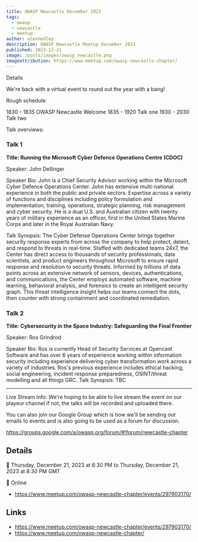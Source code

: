 ```yaml
---
title: OWASP Newcastle December 2023
tags:
  - owasp
  - newcastle
  - meetup
author: alexhedley
description: OWASP Newcastle Meetup December 2023
published: 2023-12-21
image: /posts/images/owasp_newcastle.png
imageattribution: https://www.meetup.com/owasp-newcastle-chapter/
---
```


<!-- OWASP Newcastle December 2023 -->

Details

We're back with a virtual event to round out the year with a bang!

Rough schedule:

1830 - 1835 OWASP Newcastle Welcome
1835 - 1920 Talk one
1930 - 2030 Talk two

Talk overviews:

### Talk 1

**Title: Running the Microsoft Cyber Defence Operations Centre (CDOC)**

Speaker: John Dellinger

Speaker Bio: John is a Chief Security Advisor working within the Microsoft Cyber Defence Operations Center. John has extensive multi-national experience in both the public and private sectors. Expertise across a variety of functions and disciplines including policy formulation and implementation, training, operations, strategic planning, risk management and cyber security.
He is a dual U.S. and Australian citizen with twenty years of military experience as an officer, first in the United States Marine Corps and later in the Royal Australian Navy.

Talk Synopsis: The Cyber Defense Operations Center brings together security response experts from across the company to help protect, detect, and respond to threats in real-time. Staffed with dedicated teams 24x7, the Center has direct access to thousands of security professionals, data scientists, and product engineers throughout Microsoft to ensure rapid response and resolution to security threats.
Informed by trillions of data points across an extensive network of sensors, devices, authentications, and communications, the Center employs automated software, machine learning, behavioral analysis, and forensics to create an intelligent security graph. This threat intelligence insight helps our teams connect the dots, then counter with strong containment and coordinated remediation.

### Talk 2

**Title: Cybersecurity in the Space Industry: Safeguarding the Final Frontier**

Speaker: Ros Grindrod

Speaker Bio: Ros is currently Head of Security Services at Opencast Software and has over 6 years of experience working within information security including experience delivering cyber transformation work across a variety of industries. Ros's previous experience includes ethical hacking, social engineering, incident response preparedness, OSINT/threat modelling and all things GRC.
Talk Synopsis: TBC

---

Live Stream Info: We're hoping to be able to live stream the event on our playeur channel if not, the talks will be recorded and uploaded there.

You can also join our Google Group which is how we'll be sending out emails to events and is also going to be used as a forum for discussion.

https://groups.google.com/a/owasp.org/forum/#!forum/newcastle-chapter

## Details

📅 Thursday, December 21, 2023 at 6:30 PM to Thursday, December 21, 2023 at 8:30 PM GMT

📍 Online

- https://www.meetup.com/owasp-newcastle-chapter/events/297903170/

## Links

- https://www.meetup.com/owasp-newcastle-chapter/events/297903170/
- https://www.meetup.com/owasp-newcastle-chapter/
